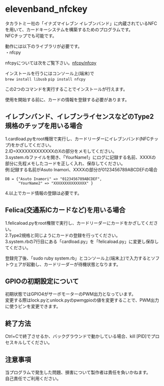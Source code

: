 # elevenband_nfckey
タカラトミー社の「イナズマイレブン イレブンバンド」に内蔵されているNFCを用いて、カードキーシステムを構築するためのプログラムです。  
NFCチップでも可能です。  
  
動作には以下のライブラリが必要です。  
・nfcpy  
  
nfcpyについては次をご覧下さい。[nfcpy/nfcpy](https://github.com/nfcpy/nfcpy)  
    
インストールを行うにはコンソール上(端末)で  
`brew install libusb`
`pip install nfcpy`
  
この2つのコマンドを実行することでインストールが行えます。  
  
使用を開始する前に、カードの情報を登録する必要があります。  
## イレブンバンド、イレブンライセンスなどのType2規格のチップを用いる場合
1.cardload.pyをroot権限で実行し、カードリーダーにイレブンバンド(NFCチップ)をかざしてください。  
2.ID=XXXXXXXXXXXXXのXの部分をメモしてください。  
3.system.rbファイルを開き、「YourName1」にログに記録する名前、XXXXの部分に先程メモしたコードを正しく入れ、保存してください。  
例:記録する名前がAsuto Inamori、XXXXの部分が0123456789ABCDEFの場合  

    DB = {"Asuto Inamori" => "0123456789ABCDEF",
    	  "YourName2" => "XXXXXXXXXXXXXXX" }

4.以上でカード情報の登録は必要です。  
  
## Felica(交通系ICカードなど)を用いる場合
1.felicaload.pyをroot権限で実行し、カードリーダーにカードをかざしてください。  
2.Type2規格と同じようにカードの登録を行ってください。  
3.system.rbの7行目にある「cardload.py」を「felicaload.py」に変更し保存してください。  
  
登録完了後、「sudo ruby system.rb」とコンソール上(端末上)で入力するとソフトウェアが起動し、カードリーダーが待機状態となります。  

## GPIOの初期設定について
初期状態ではGPIO4がサーボモーターのPWM出力となっています。  
変更する際はlock.pyとunlock.pyのpwmgpioの値を変更することで、PWM出力に使うピンを変更できます。  
  
## 終了方法
Ctrl+Cで終了させるか、バックグラウンドで動かしている場合、kill [PID]でプロセスキルしてください。  

## 注意事項
当プログラムで発生した問題、損害について製作者は責任を負いかねます。  
自己責任でご利用ください。
